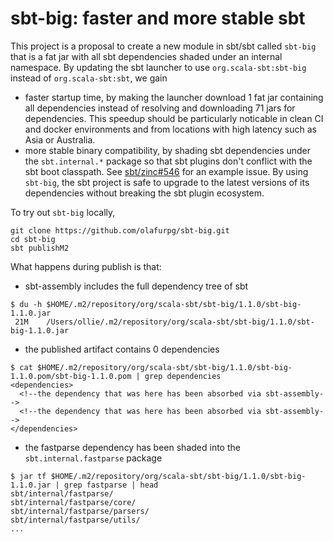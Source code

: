 # sbt-big: faster and more stable sbt

This project is a proposal to create a new module in sbt/sbt called `sbt-big`
that is a fat jar with all sbt dependencies shaded under an internal namespace.
By updating the sbt launcher to use `org.scala-sbt:sbt-big` instead of
`org.scala-sbt:sbt`, we gain

- faster startup time, by making the launcher download 1 fat jar containing all
  dependencies instead of resolving and downloading 71 jars for dependencies.
  This speedup should be particularly noticable in clean CI and docker environments and from locations with high latency such as Asia or Australia.
- more stable binary compatibility, by shading sbt dependencies under the
  `sbt.internal.*` package so that sbt plugins don't conflict with the sbt boot
  classpath.
  See [sbt/zinc#546](https://github.com/sbt/zinc/issues/546) for an example issue.
  By using `sbt-big`, the sbt project is safe to upgrade to the latest versions of its
  dependencies without breaking the sbt plugin ecosystem.


To try out `sbt-big` locally,

```
git clone https://github.com/olafurpg/sbt-big.git
cd sbt-big
sbt publishM2
```

What happens during publish is that:

- sbt-assembly includes the full dependency tree of sbt
```
$ du -h $HOME/.m2/repository/org/scala-sbt/sbt-big/1.1.0/sbt-big-1.1.0.jar
 21M    /Users/ollie/.m2/repository/org/scala-sbt/sbt-big/1.1.0/sbt-big-1.1.0.jar
```

- the published artifact contains 0 dependencies
```
$ cat $HOME/.m2/repository/org/scala-sbt/sbt-big/1.1.0/sbt-big-1.1.0.pom/sbt-big-1.1.0.pom | grep dependencies
<dependencies>
  <!--the dependency that was here has been absorbed via sbt-assembly-->
  <!--the dependency that was here has been absorbed via sbt-assembly-->
</dependencies>
```

- the fastparse dependency has been shaded into the `sbt.internal.fastparse` package
```
$ jar tf $HOME/.m2/repository/org/scala-sbt/sbt-big/1.1.0/sbt-big-1.1.0.jar | grep fastparse | head
sbt/internal/fastparse/
sbt/internal/fastparse/core/
sbt/internal/fastparse/parsers/
sbt/internal/fastparse/utils/
...
```
